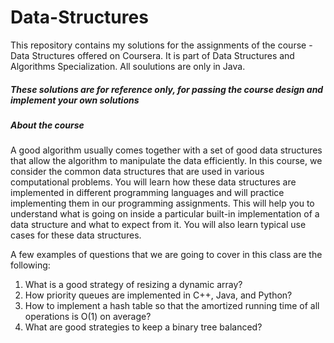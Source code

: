 # Data-Structures

This repository contains my solutions for the assignments of the course - Data Structures offered on Coursera. It is part of Data Structures and Algorithms Specialization. All soulutions are only in Java. 

##### These solutions are for reference only, for passing the course design and implement your own solutions

##### About the course
A good algorithm usually comes together with a set of good data structures that allow the algorithm to manipulate the data efficiently. In this course, we consider the common data structures that are used in various computational problems. You will learn how these data structures are implemented in different programming languages and will practice implementing them in our programming assignments. This will help you to understand what is going on inside a particular built-in implementation of a data structure and what to expect from it. You will also learn typical use cases for these data structures.

A few examples of questions that we are going to cover in this class are the following:
1. What is a good strategy of resizing a dynamic array?
2. How priority queues are implemented in C++, Java, and Python?
3. How to implement a hash table so that the amortized running time of all operations is O(1) on average?
4. What are good strategies to keep a binary tree balanced? 
